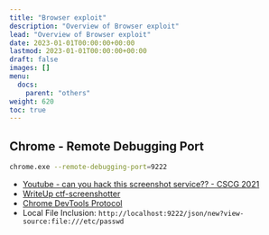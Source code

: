 ```yaml
---
title: "Browser exploit"
description: "Overview of Browser exploit"
lead: "Overview of Browser exploit"
date: 2023-01-01T00:00:00+00:00
lastmod: 2023-01-01T00:00:00+00:00
draft: false
images: []
menu:
  docs:
    parent: "others"
weight: 620
toc: true
---
```


## Chrome - Remote Debugging Port

```bash
chrome.exe --remote-debugging-port=9222
```

- [Youtube - can you hack this screenshot service?? - CSCG 2021](https://www.youtube.com/watch?v=FCjMoPpOPYI)
- [WriteUp ctf-screenshotter](https://github.com/LiveOverflow/ctf-screenshotter/blob/solution/DO_NOT_ACCESS/README.md)
- [Chrome DevTools Protocol](https://chromedevtools.github.io/devtools-protocol/)
- Local File Inclusion: `http://localhost:9222/json/new?view-source:file:///etc/passwd`
